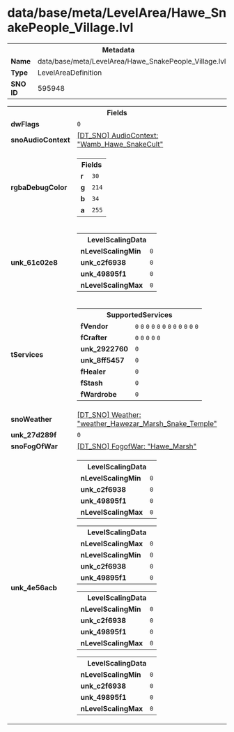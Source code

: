 <h1>data/base/meta/LevelArea/Hawe_SnakePeople_Village.lvl</h1><table><tr><th colspan="100%">Metadata</th></tr><tr><td><b>Name</b></td><td>data/base/meta/LevelArea/Hawe_SnakePeople_Village.lvl</td></tr><tr><td><b>Type</b></td><td>LevelAreaDefinition</td></tr><tr><td><b>SNO ID</b></td><td>595948</td></tr></table>

<table><tr><th colspan="100%">Fields</th></tr><tr><td><b>dwFlags</b></td><td><code>0</code></td></tr><tr><td><b>snoAudioContext</b></td><td><a href="..\AudioContext\Wamb_Hawe_SnakeCult.auc.md">[DT_SNO] AudioContext: "Wamb_Hawe_SnakeCult"</a></td></tr><tr><td><b>rgbaDebugColor</b></td><td><table><tr><th colspan="100%">Fields</th></tr><tr><td><b>r</b></td><td><code>30</code></td></tr><tr><td><b>g</b></td><td><code>214</code></td></tr><tr><td><b>b</b></td><td><code>34</code></td></tr><tr><td><b>a</b></td><td><code>255</code></td></tr></table>

</td></tr><tr><td><b>unk_61c02e8</b></td><td><table><tr><th colspan="100%">LevelScalingData</th></tr><tr><td><b>nLevelScalingMin</b></td><td><code>0</code></td></tr><tr><td><b>unk_c2f6938</b></td><td><code>0</code></td></tr><tr><td><b>unk_49895f1</b></td><td><code>0</code></td></tr><tr><td><b>nLevelScalingMax</b></td><td><code>0</code></td></tr></table>

</td></tr><tr><td><b>tServices</b></td><td><table><tr><th colspan="100%">SupportedServices</th></tr><tr><td><b>fVendor</b></td><td><code>0</code>
<code>0</code>
<code>0</code>
<code>0</code>
<code>0</code>
<code>0</code>
<code>0</code>
<code>0</code>
<code>0</code>
<code>0</code>
<code>0</code>
<code>0</code>
</td></tr><tr><td><b>fCrafter</b></td><td><code>0</code>
<code>0</code>
<code>0</code>
<code>0</code>
<code>0</code>
</td></tr><tr><td><b>unk_2922760</b></td><td><code>0</code></td></tr><tr><td><b>unk_8ff5457</b></td><td><code>0</code></td></tr><tr><td><b>fHealer</b></td><td><code>0</code></td></tr><tr><td><b>fStash</b></td><td><code>0</code></td></tr><tr><td><b>fWardrobe</b></td><td><code>0</code></td></tr></table>

</td></tr><tr><td><b>snoWeather</b></td><td><a href="..\Weather\weather_Hawezar_Marsh_Snake_Temple.wth.md">[DT_SNO] Weather: "weather_Hawezar_Marsh_Snake_Temple"</a></td></tr><tr><td><b>unk_27d289f</b></td><td><code>0</code></td></tr><tr><td><b>snoFogOfWar</b></td><td><a href="..\FogOfWar\Hawe_Marsh.fow.md">[DT_SNO] FogofWar: "Hawe_Marsh"</a></td></tr><tr><td><b>unk_4e56acb</b></td><td><table><tr><th colspan="100%">LevelScalingData</th></tr><tr><td><b>nLevelScalingMin</b></td><td><code>0</code></td></tr><tr><td><b>unk_c2f6938</b></td><td><code>0</code></td></tr><tr><td><b>unk_49895f1</b></td><td><code>0</code></td></tr><tr><td><b>nLevelScalingMax</b></td><td><code>0</code></td></tr></table>


<table><tr><th colspan="100%">LevelScalingData</th></tr><tr><td><b>nLevelScalingMax</b></td><td><code>0</code></td></tr><tr><td><b>nLevelScalingMin</b></td><td><code>0</code></td></tr><tr><td><b>unk_c2f6938</b></td><td><code>0</code></td></tr><tr><td><b>unk_49895f1</b></td><td><code>0</code></td></tr></table>


<table><tr><th colspan="100%">LevelScalingData</th></tr><tr><td><b>nLevelScalingMin</b></td><td><code>0</code></td></tr><tr><td><b>unk_c2f6938</b></td><td><code>0</code></td></tr><tr><td><b>unk_49895f1</b></td><td><code>0</code></td></tr><tr><td><b>nLevelScalingMax</b></td><td><code>0</code></td></tr></table>


<table><tr><th colspan="100%">LevelScalingData</th></tr><tr><td><b>nLevelScalingMin</b></td><td><code>0</code></td></tr><tr><td><b>unk_c2f6938</b></td><td><code>0</code></td></tr><tr><td><b>unk_49895f1</b></td><td><code>0</code></td></tr><tr><td><b>nLevelScalingMax</b></td><td><code>0</code></td></tr></table>


</td></tr></table>


